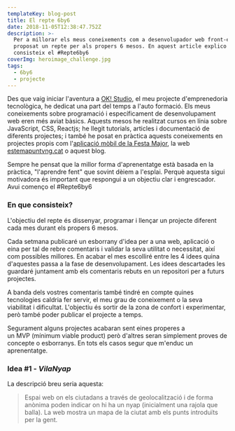 ```yaml
---
templateKey: blog-post
title: El repte 6by6
date: 2018-11-05T12:38:47.752Z
description: >-
  Per a millorar els meus coneixements com a desenvolupador web front-end m'he
  proposat un repte per als propers 6 mesos. En aquest article explico en què
  consisteix el #Repte6by6
coverImg: heroimage_challenge.jpg
tags:
  - 6by6
  - projecte
---
```

Des que vaig iniciar l'aventura a [OK! Studio](https://www.okstudio.tech/), el meu projecte d'emprenedoria tecnològica, he dedicat una part del temps a l'auto formació. Els meus coneixements sobre programació i específicament de desenvolupament web eren més aviat bàsics. Aquests mesos he realitzat cursos en línia sobre JavaScript, CSS, Reactjs; he llegit tutorials, articles i documentació de diferents projectes; i també he posat en pràctica aquests coneixements en projectes propis com l'[aplicació mòbil de la Festa Major](https://www.okstudio.tech/aplicacio-festa-major-vilanova), la web [estemapuntvng.cat](https://www.estemapuntvng.cat/) o aquest blog.

Sempre he pensat que la millor forma d'aprenentatge està basada en la pràctica, "l'aprendre fent" que sovint dèiem a l'esplai. Perquè aquesta sigui motivadora és important que respongui a un objectiu clar i engrescador. Avui començo el #Repte6by6



### En que consisteix?

L'objectiu del repte és dissenyar, programar i llençar un projecte diferent cada mes durant els propers 6 mesos.

Cada setmana publicaré un esborrany d'idea per a una web, aplicació o eina per tal de rebre comentaris i validar la seva utilitat o necessitat, així com possibles millores. En acabar el mes escolliré entre les 4 idees quina d'aquestes passa a la fase de desenvolupament. Les idees descartades les guardaré juntament amb els comentaris rebuts en un repositori per a futurs projectes.

A banda dels vostres comentaris també tindré en compte quines tecnologies caldria fer servir, el meu grau de coneixement o la seva viabilitat i dificultat. L'objectiu és sortir de la zona de confort i experimentar, però també poder publicar el projecte a temps.

Segurament alguns projectes acabaran sent eines properes a un MVP (mínimum viable product) però d'altres seran simplement proves de concepte o esborranys. En tots els casos segur que m'enduc un aprenentatge.

### Idea #1 - _VilaNyap_

La descripció breu seria aquesta:

> Espai web on els ciutadans a través de geolocalització i de forma anònima poden indicar on hi ha un nyap (inicialment una rajola que balla). La web mostra un mapa de la ciutat amb els punts introduïts per la gent.
